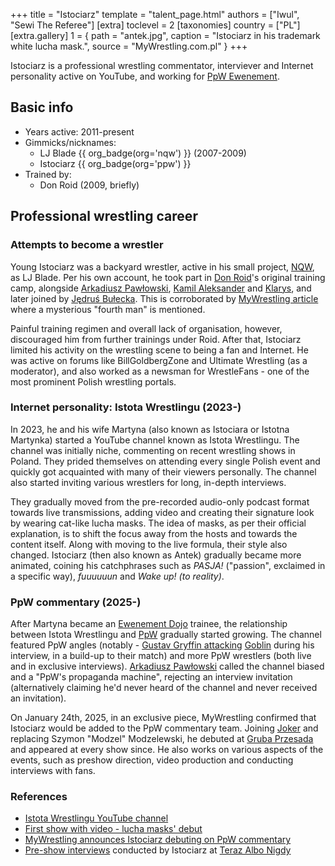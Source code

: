+++
title = "Istociarz"
template = "talent_page.html"
authors = ["Iwul", "Sewi The Referee"]
[extra]
toclevel = 2
[taxonomies]
country = ["PL"]
[extra.gallery]
1 = { path = "antek.jpg", caption = "Istociarz in his trademark white lucha mask.", source = "MyWrestling.com.pl" }
+++

Istociarz is a professional wrestling commentator, interviever and Internet personality active on YouTube, and working for [PpW Ewenement](@/o/ppw.md).

## Basic info
* Years active: 2011-present
* Gimmicks/nicknames:
  - LJ Blade {{ org_badge(org='nqw') }} (2007-2009)
  - Istociarz {{ org_badge(org='ppw') }}
* Trained by:
  - Don Roid (2009, briefly)

## Professional wrestling career

### Attempts to become a wrestler

Young Istociarz was a backyard wrestler, active in his small project, [NQW](@/o/nqw.md), as LJ Blade. Per his own account, he took part in [Don Roid](@/w/don-roid.md)'s original training camp, alongside [Arkadiusz Pawłowski](@/w/pan-pawlowski.md), [Kamil Aleksander](@/w/kamil-aleksander.md) and [Klarys](@/w/klarys.md), and later joined by [Jędruś Bułecka](@/w/jedrus-bulecka.md). This is corroborated by [MyWrestling article][antek-skomentuje] where a  mysterious "fourth man" is mentioned.

Painful training regimen and overall lack of organisation, however, discouraged him from further trainings under Roid. After that, Istociarz limited his activity on the wrestling scene to being a fan and Internet. He was active on forums like BillGoldbergZone and Ultimate Wrestling (as a moderator), and also worked as a newsman for WrestleFans - one of the most prominent Polish wrestling portals.

### Internet personality: Istota Wrestlingu (2023-)

In 2023, he and his wife Martyna (also known as Istociara or Istotna Martynka) started a YouTube channel known as Istota Wrestlingu. The channel was initially niche, commenting on recent wrestling shows in Poland. They prided themselves on attending every single Polish event and quickly got acquainted with many of their viewers personally. The channel also started inviting various wrestlers for long, in-depth interviews.

They gradually moved from the pre-recorded audio-only podcast format towards live transmissions, adding video and creating their signature look by wearing cat-like lucha masks. The idea of masks, as per their official explanation, is to shift the focus away from the hosts and towards the content itself.
Along with moving to the live formula, their style also changed. Istociarz (then also known as Antek) gradually became more animated, coining his catchphrases such as _PASJA!_ ("passion", exclaimed in a specific way), _fuuuuuun_ and _Wake up! (to reality)_.

### PpW commentary (2025-)

After Martyna became an [Ewenement Dojo](@/o/ewenement-dojo.md) trainee, the relationship between Istota Wrestlingu and [PpW](@/o/ppw.md) gradually started growing. The channel featured PpW angles (notably - [Gustav Gryffin ](@/w/gustav-gryffin.md) [attacking][flecizm-stosowany] [Goblin](@/w/goblin.md) during his interview, in a build-up to their match) and more PpW wrestlers (both live and in exclusive interviews). [Arkadiusz Pawłowski](@/w/pan-pawlowski.md) called the channel biased and a "PpW's propaganda machine", rejecting an interview invitation (alternatively claiming he'd never heard of the channel and never received an invitation).

On January 24th, 2025, in an exclusive piece, MyWrestling confirmed that Istociarz would be added to the PpW commentary team. Joining [Joker](@/w/joker.md) and replacing Szymon "Modzel" Modzelewski, he debuted at [Gruba Przesada](content/e/ppw/2025-01-25-ppw-gruba-przesada.md) and appeared at every show since. He also works on various aspects of the events, such as preshow direction, video production and conducting interviews with fans.

### References

* [Istota Wrestlingu YouTube channel](https://www.youtube.com/@IstotaWrestlingu/)
* [First show with video - lucha masks' debut](https://www.youtube.com/watch?v=8mK6DOEIucw&t=26s)
* [MyWrestling announces Istociarz debuting on PpW commentary](https://mywrestling.com.pl/istociarz-skomentuje-gale-ppw-gruba-przesada/)
* [Pre-show interviews](https://www.youtube.com/watch?v=5G__fqLzFqc) conducted by Istociarz at [Teraz Albo Nigdy](@/e/ppw/2025-03-15-ppw-teraz-albo-nigdy.md)

[flecizm-stosowany]: https://www.youtube.com/watch?v=qf0dCwJb8x0
[antek-skomentuje]: https://mywrestling.com.pl/historia-polskiego-wrestlingu-2-proby-ponownego-wprowadzenia-wrestlingu-do-polski-poczatki-ddw-wielka-gala-w-stodole/
